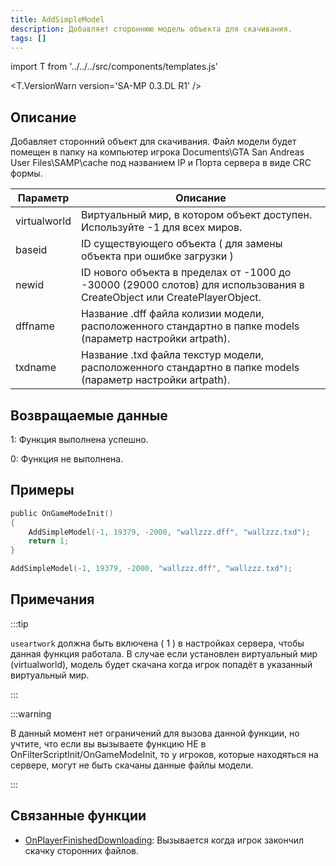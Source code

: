 ```yaml
---
title: AddSimpleModel
description: Добавляет стороннюю модель объекта для скачивания.
tags: []
---
```


import T from '../../../src/components/templates.js'

<T.VersionWarn version='SA-MP 0.3.DL R1' />

## Описание

Добавляет сторонний объект для скачивания. Файл модели будет помещен в папку на компьютер игрока Documents\GTA San Andreas User Files\SAMP\cache под названием IP и Порта сервера в виде CRC формы.


| Параметр         | Описание                                                                                                                 |
| ------------ | --------------------------------------------------------------------------------------------------------------------------- |
| virtualworld | Виртуальный мир, в котором объект доступен. Используйте -1 для всех миров.                                                  |
| baseid       | ID существующего объекта ( для замены объекта при ошибке загрузки )                                                         |
| newid        | ID нового объекта в пределах от -1000 до -30000 (29000 слотов) для использования в CreateObject или CreatePlayerObject.     |
| dffname      | Название .dff файла колизии модели, расположенного стандартно в папке models (параметр настройки artpath).                  |
| txdname      | Название .txd файла текстур модели, расположенного стандартно в папке models (параметр настройки artpath).                  |

## Возвращаемые данные

1: Функция выполнена успешно.

0: Функция не выполнена.

## Примеры

```c
public OnGameModeInit()
{
    AddSimpleModel(-1, 19379, -2000, "wallzzz.dff", "wallzzz.txd");
    return 1;
}
```

```c
AddSimpleModel(-1, 19379, -2000, "wallzzz.dff", "wallzzz.txd");
```


## Примечания

:::tip

`useartwork` должна быть включена ( 1 ) в настройках сервера, чтобы данная функция работала. В случае если установлен виртуальный мир (virtualworld), модель будет скачана когда игрок попадёт в указанный виртуальный мир.

:::

:::warning

В данный момент нет ограничений для вызова данной функции, но учтите, что если вы вызываете функцию НЕ в OnFilterScriptInit/OnGameModeInit, то у игроков, которые находяться на сервере, могут не быть скачаны данные файлы модели.

:::

## Связанные функции

- [OnPlayerFinishedDownloading](../callbacks/OnPlayerFinishedDownloading.md): Вызывается когда игрок закончил скачку сторонних файлов.
